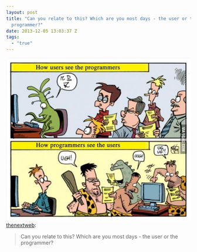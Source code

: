 ```yaml
---
layout: post
title: "Can you relate to this? Which are you most days - the user or the
  programmer?"
date: 2013-12-05 13:03:37 Z
tags:
  - "true"
---
```

![](/media/2013/12/69071085765.jpg)
[thenextweb](http://thenextweb.tumblr.com/post/68981186164/can-you-relate-to-this-which-are-you-most-days):

> Can you relate to this? Which are you most days - the user or the programmer?
